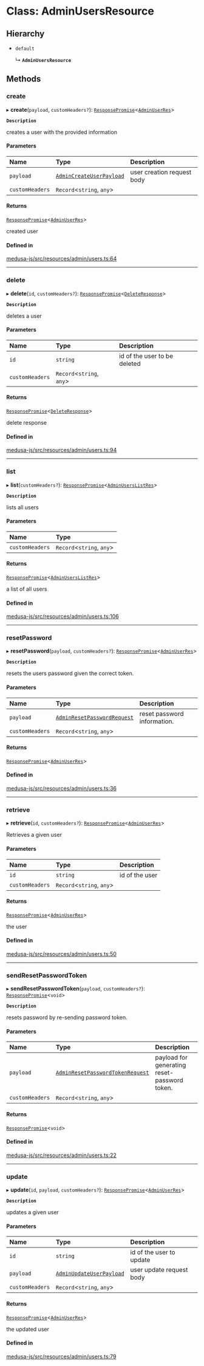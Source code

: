 # Class: AdminUsersResource

## Hierarchy

- `default`

  ↳ **`AdminUsersResource`**

## Methods

### create

▸ **create**(`payload`, `customHeaders?`): [`ResponsePromise`](../modules/internal.md#responsepromise)<[`AdminUserRes`](../modules/internal-32.md#adminuserres)\>

**`Description`**

creates a user with the provided information

#### Parameters

| Name | Type | Description |
| :------ | :------ | :------ |
| `payload` | [`AdminCreateUserPayload`](../modules/internal-32.md#admincreateuserpayload) | user creation request body |
| `customHeaders` | `Record`<`string`, `any`\> |  |

#### Returns

[`ResponsePromise`](../modules/internal.md#responsepromise)<[`AdminUserRes`](../modules/internal-32.md#adminuserres)\>

created user

#### Defined in

[medusa-js/src/resources/admin/users.ts:64](https://github.com/medusajs/medusa/blob/29135c051/packages/medusa-js/src/resources/admin/users.ts#L64)

___

### delete

▸ **delete**(`id`, `customHeaders?`): [`ResponsePromise`](../modules/internal.md#responsepromise)<[`DeleteResponse`](../modules/internal-3.md#deleteresponse)\>

**`Description`**

deletes a user

#### Parameters

| Name | Type | Description |
| :------ | :------ | :------ |
| `id` | `string` | id of the user to be deleted |
| `customHeaders` | `Record`<`string`, `any`\> |  |

#### Returns

[`ResponsePromise`](../modules/internal.md#responsepromise)<[`DeleteResponse`](../modules/internal-3.md#deleteresponse)\>

delete response

#### Defined in

[medusa-js/src/resources/admin/users.ts:94](https://github.com/medusajs/medusa/blob/29135c051/packages/medusa-js/src/resources/admin/users.ts#L94)

___

### list

▸ **list**(`customHeaders?`): [`ResponsePromise`](../modules/internal.md#responsepromise)<[`AdminUsersListRes`](../modules/internal-32.md#adminuserslistres)\>

**`Description`**

lists all users

#### Parameters

| Name | Type |
| :------ | :------ |
| `customHeaders` | `Record`<`string`, `any`\> |

#### Returns

[`ResponsePromise`](../modules/internal.md#responsepromise)<[`AdminUsersListRes`](../modules/internal-32.md#adminuserslistres)\>

a list of all users

#### Defined in

[medusa-js/src/resources/admin/users.ts:106](https://github.com/medusajs/medusa/blob/29135c051/packages/medusa-js/src/resources/admin/users.ts#L106)

___

### resetPassword

▸ **resetPassword**(`payload`, `customHeaders?`): [`ResponsePromise`](../modules/internal.md#responsepromise)<[`AdminUserRes`](../modules/internal-32.md#adminuserres)\>

**`Description`**

resets the users password given the correct token.

#### Parameters

| Name | Type | Description |
| :------ | :------ | :------ |
| `payload` | [`AdminResetPasswordRequest`](internal-32.AdminResetPasswordRequest.md) | reset password information. |
| `customHeaders` | `Record`<`string`, `any`\> |  |

#### Returns

[`ResponsePromise`](../modules/internal.md#responsepromise)<[`AdminUserRes`](../modules/internal-32.md#adminuserres)\>

#### Defined in

[medusa-js/src/resources/admin/users.ts:36](https://github.com/medusajs/medusa/blob/29135c051/packages/medusa-js/src/resources/admin/users.ts#L36)

___

### retrieve

▸ **retrieve**(`id`, `customHeaders?`): [`ResponsePromise`](../modules/internal.md#responsepromise)<[`AdminUserRes`](../modules/internal-32.md#adminuserres)\>

Retrieves a given user

#### Parameters

| Name | Type | Description |
| :------ | :------ | :------ |
| `id` | `string` | id of the user |
| `customHeaders` | `Record`<`string`, `any`\> |  |

#### Returns

[`ResponsePromise`](../modules/internal.md#responsepromise)<[`AdminUserRes`](../modules/internal-32.md#adminuserres)\>

the user

#### Defined in

[medusa-js/src/resources/admin/users.ts:50](https://github.com/medusajs/medusa/blob/29135c051/packages/medusa-js/src/resources/admin/users.ts#L50)

___

### sendResetPasswordToken

▸ **sendResetPasswordToken**(`payload`, `customHeaders?`): [`ResponsePromise`](../modules/internal.md#responsepromise)<`void`\>

**`Description`**

resets password by re-sending password token.

#### Parameters

| Name | Type | Description |
| :------ | :------ | :------ |
| `payload` | [`AdminResetPasswordTokenRequest`](internal-32.AdminResetPasswordTokenRequest.md) | payload for generating reset-password token. |
| `customHeaders` | `Record`<`string`, `any`\> |  |

#### Returns

[`ResponsePromise`](../modules/internal.md#responsepromise)<`void`\>

#### Defined in

[medusa-js/src/resources/admin/users.ts:22](https://github.com/medusajs/medusa/blob/29135c051/packages/medusa-js/src/resources/admin/users.ts#L22)

___

### update

▸ **update**(`id`, `payload`, `customHeaders?`): [`ResponsePromise`](../modules/internal.md#responsepromise)<[`AdminUserRes`](../modules/internal-32.md#adminuserres)\>

**`Description`**

updates a given user

#### Parameters

| Name | Type | Description |
| :------ | :------ | :------ |
| `id` | `string` | id of the user to update |
| `payload` | [`AdminUpdateUserPayload`](../modules/internal-32.md#adminupdateuserpayload) | user update request body |
| `customHeaders` | `Record`<`string`, `any`\> |  |

#### Returns

[`ResponsePromise`](../modules/internal.md#responsepromise)<[`AdminUserRes`](../modules/internal-32.md#adminuserres)\>

the updated user

#### Defined in

[medusa-js/src/resources/admin/users.ts:79](https://github.com/medusajs/medusa/blob/29135c051/packages/medusa-js/src/resources/admin/users.ts#L79)
